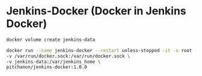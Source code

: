 # Jenkins-Docker (Docker in Jenkins Docker)

```sh
docker volume create jenkins-data
```

```sh
docker run --name jenkins-docker --restart unless-stopped -it -u root -p 8080:8080 -p 50000:50000 \
-v /var/run/docker.sock:/var/run/docker.sock \
-v jenkins-data:/var/jenkins_home \
pitchanon/jenkins-docker:1.0.0
```
